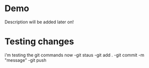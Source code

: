 # Demo
Description will be added later on!
# Testing changes 
i'm testing the git commands now 
-git staus 
-git add .
-git commit -m "message"
-git push 